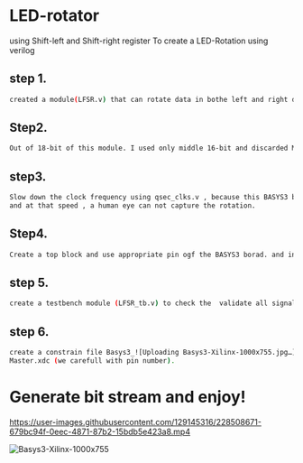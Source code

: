 




# LED-rotator
using Shift-left and Shift-right register
To create a LED-Rotation using verilog
## step 1. 
```bash
created a module(LFSR.v) that can rotate data in bothe left and right direction based on control input.
```
## Step2. 
```bash
Out of 18-bit of this module. I used only middle 16-bit and discarded MSB and LSB.
```
## step3.
```bash
Slow down the clock frequency using qsec_clks.v , because this BASYS3 borad having very high frequency.   
and at that speed , a human eye can not capture the rotation.
```
## Step4.
```bash
Create a top block and use appropriate pin ogf the BASYS3 borad. and instantiate all nessasry module.
```
## step 5.
```bash
create a testbench module (LFSR_tb.v) to check the  validate all signal using simulation.
```
## step 6. 
```bash 
create a constrain file Basys3_![Uploading Basys3-Xilinx-1000x755.jpg…]()
Master.xdc (we carefull with pin number).
```
  # Generate bit stream and enjoy!
https://user-images.githubusercontent.com/129145316/228508671-679bc94f-0eec-4871-87b2-15bdb5e423a8.mp4    

![Basys3-Xilinx-1000x755](https://user-images.githubusercontent.com/129145316/228516981-75a3aeb6-c575-41c4-ab3c-cec2ac6c0ca9.jpg)


